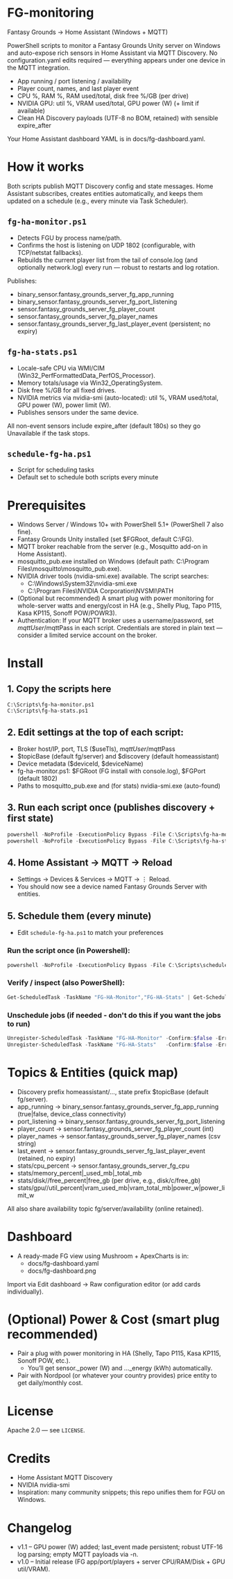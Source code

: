 # FG-monitoring
Fantasy Grounds → Home Assistant (Windows + MQTT)

PowerShell scripts to monitor a Fantasy Grounds Unity server on Windows and auto-expose rich sensors in Home Assistant via MQTT Discovery. No configuration.yaml edits required — everything appears under one device in the MQTT integration.

* App running / port listening / availability
* Player count, names, and last player event
* CPU %, RAM %, RAM used/total, disk free %/GB (per drive)
* NVIDIA GPU: util %, VRAM used/total, GPU power (W) (+ limit if available)
* Clean HA Discovery payloads (UTF-8 no BOM, retained) with sensible expire_after

Your Home Assistant dashboard YAML is in docs/fg-dashboard.yaml.

# How it works

Both scripts publish MQTT Discovery config and state messages. Home Assistant subscribes, creates entities automatically, and keeps them updated on a schedule (e.g., every minute via Task Scheduler).

## `fg-ha-monitor.ps1`
* Detects FGU by process name/path.
* Confirms the host is listening on UDP 1802 (configurable, with TCP/netstat fallbacks).
* Rebuilds the current player list from the tail of console.log (and optionally network.log) every run — robust to restarts and log rotation.

Publishes:
* binary_sensor.fantasy_grounds_server_fg_app_running
* binary_sensor.fantasy_grounds_server_fg_port_listening
* sensor.fantasy_grounds_server_fg_player_count
* sensor.fantasy_grounds_server_fg_player_names
* sensor.fantasy_grounds_server_fg_last_player_event (persistent; no expiry)

## `fg-ha-stats.ps1`
* Locale-safe CPU via WMI/CIM (Win32_PerfFormattedData_PerfOS_Processor).
* Memory totals/usage via Win32_OperatingSystem.
* Disk free %/GB for all fixed drives.
* NVIDIA metrics via nvidia-smi (auto-located): util %, VRAM used/total, GPU power (W), power limit (W).
* Publishes sensors under the same device.

All non-event sensors include expire_after (default 180s) so they go Unavailable if the task stops.

## `schedule-fg-ha.ps1`
* Script for scheduling tasks
* Default set to schedule both scripts every minute

# Prerequisites
* Windows Server / Windows 10+ with PowerShell 5.1+ (PowerShell 7 also fine).
* Fantasy Grounds Unity installed (set $FGRoot, default C:\FG).
* MQTT broker reachable from the server (e.g., Mosquitto add-on in Home Assistant).
* mosquitto_pub.exe installed on Windows
  (default path: C:\Program Files\mosquitto\mosquitto_pub.exe).
* NVIDIA driver tools (nvidia-smi.exe) available. The script searches:
  * C:\Windows\System32\nvidia-smi.exe
  * C:\Program Files\NVIDIA Corporation\NVSMI\PATH
* (Optional but recommended) A smart plug with power monitoring for whole-server watts and energy/cost in HA (e.g., Shelly Plug, Tapo P115, Kasa KP115, Sonoff POW/POWR3).
* Authentication: If your MQTT broker uses a username/password, set $mqttUser/$mqttPass in each script. Credentials are stored in plain text — consider a limited service account on the broker.

# Install

## 1. Copy the scripts here

```
C:\Scripts\fg-ha-monitor.ps1
C:\Scripts\fg-ha-stats.ps1
```

## 2. Edit settings at the top of each script:
* Broker host/IP, port, TLS ($useTls), $mqttUser/$mqttPass
* $topicBase (default fg/server) and $discovery (default homeassistant)
* Device metadata ($deviceId, $deviceName)
* fg-ha-monitor.ps1: $FGRoot (FG install with console.log), $FGPort (default 1802)
* Paths to mosquitto_pub.exe and (for stats) nvidia-smi.exe (auto-found)

## 3. Run each script once (publishes discovery + first state)

```powershell
powershell -NoProfile -ExecutionPolicy Bypass -File C:\Scripts\fg-ha-monitor.ps1
powershell -NoProfile -ExecutionPolicy Bypass -File C:\Scripts\fg-ha-stats.ps1
```

## 4. Home Assistant → MQTT → Reload
* Settings → Devices & Services → MQTT → ⋮ Reload.
* You should now see a device named Fantasy Grounds Server with entities.

## 5. Schedule them (every minute)
* Edit `schedule-fg-ha.ps1` to match your preferences

### Run the script once (in Powershell):

```powershell
powershell -NoProfile -ExecutionPolicy Bypass -File C:\Scripts\schedule-fg-ha.ps1
```

### Verify / inspect (also PowerShell):

```powershell
Get-ScheduledTask -TaskName "FG-HA-Monitor","FG-HA-Stats" | Get-ScheduledTaskInfo | Format-List *
```

### Unschedule jobs (if needed - don't do this if you want the jobs to run)

```powershell
Unregister-ScheduledTask -TaskName "FG-HA-Monitor" -Confirm:$false -ErrorAction SilentlyContinue
Unregister-ScheduledTask -TaskName "FG-HA-Stats"   -Confirm:$false -ErrorAction SilentlyContinue
```


# Topics & Entities (quick map)

* Discovery prefix homeassistant/…, state prefix $topicBase (default fg/server).
* app_running → binary_sensor.fantasy_grounds_server_fg_app_running (true|false, device_class connectivity)
* port_listening → binary_sensor.fantasy_grounds_server_fg_port_listening
* player_count → sensor.fantasy_grounds_server_fg_player_count (int)
* player_names → sensor.fantasy_grounds_server_fg_player_names (csv string)
* last_event → sensor.fantasy_grounds_server_fg_last_player_event (retained, no expiry)
* stats/cpu_percent → sensor.fantasy_grounds_server_fg_cpu
* stats/memory_percent|_used_mb|_total_mb
* stats/disk/<drive>/free_percent|free_gb (per drive, e.g., disk/c/free_gb)
* stats/gpu/<id>/util_percent|vram_used_mb|vram_total_mb|power_w|power_limit_w

All also share availability topic fg/server/availability (online retained).

# Dashboard
* A ready-made FG view using Mushroom + ApexCharts is in:
  * docs/fg-dashboard.yaml
  * docs/fg-dashboard.png

Import via Edit dashboard → Raw configuration editor (or add cards individually).

# (Optional) Power & Cost (smart plug recommended)
* Pair a plug with power monitoring in HA (Shelly, Tapo P115, Kasa KP115, Sonoff POW, etc.).
  * You’ll get sensor.<plug>_power (W) and …_energy (kWh) automatically.
* Pair with Nordpool (or whatever your country provides) price entity to get daily/monthly cost.

# License

Apache 2.0 — see `LICENSE`.

# Credits
* Home Assistant MQTT Discovery
* NVIDIA nvidia-smi
* Inspiration: many community snippets; this repo unifies them for FGU on Windows.

# Changelog
* v1.1 – GPU power (W) added; last_event made persistent; robust UTF-16 log parsing; empty MQTT payloads via -n.
* v1.0 – Initial release (FG app/port/players + server CPU/RAM/Disk + GPU util/VRAM).
